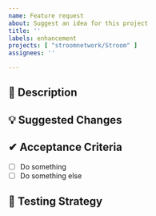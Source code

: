 ```yaml
---
name: Feature request
about: Suggest an idea for this project
title: ''
labels: enhancement
projects: [ "stroomnetwork/Stroom" ]
assignees: ''

---
```


## 💬 Description

<!--- Add some description here -->

## 💡 Suggested Changes

<!--- Way of implementation, or better actual changes explanation with code links -->

## ✔ Acceptance Criteria

<!--- System state/behaviour after changes being applied. Can be specified as todo list -->

- [ ] Do something
- [ ] Do something else

## 🧪 Testing Strategy

<!--- Brief listing of testing effort -->
